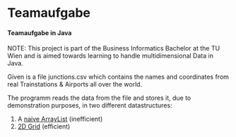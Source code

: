 # Teamaufgabe
#### Teamaufgabe in Java

NOTE: This project is part of the Business Informatics Bachelor at the TU Wien and is aimed towards learning to handle multidimensional Data in Java. 

Given is a file junctions.csv which contains the names and coordinates from real Trainstations & Airports all over the world. 

The programm reads the data from the file and stores it, due to demonstration purposes, in two different datastructures:
1. A [naive ArrayList](src/NaiveList.java) (inefficient) 
2. [2D Grid](src/Grid.java) (efficient) 
